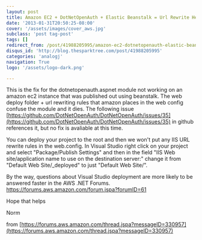 ```yaml
---
layout: post
title: Amazon EC2 + DotNetOpenAuth + Elastic Beanstalk = Url Rewrite Hell (fix)
date: '2013-01-31T20:50:25-08:00'
cover: '/assets/images/cover_aws.jpg'
subclass: 'post tag-post'
tags: []
redirect_from: /post/41988205995/amazon-ec2-dotnetopenauth-elastic-beanstalk
disqus_id: 'http://blog.thesparktree.com/post/41988205995'
categories: 'analogj'
navigation: True
logo: '/assets/logo-dark.png'

---
```

This is the fix for the dotnetopenauth.aspnet module not working on an amazon ec2 instance that was published out using beanstalk. The web deploy folder + url rewriting rules that amazon places in the web config confuse the module and it dies. The following issue [https://github.com/DotNetOpenAuth/DotNetOpenAuth/issues/35](https://github.com/DotNetOpenAuth/DotNetOpenAuth/issues/35) in github references it, but no fix is avaliable at this time.

You can deploy your project to the root and then we won't put any IIS URL rewrite rules in the web.config. In Visual Studio right click on your project and select "Package/Publish Settings" and then in the field "IIS Web site/application name to use on the destination server:" change it from "Default Web Site/<yourapp>_deployed" to just "Default Web Site/".

By the way, questions about Visual Studio deployment are more likely to be answered faster in the AWS .NET Forums. https://forums.aws.amazon.com/forum.jspa?forumID=61

Hope that helps

Norm


from [https://forums.aws.amazon.com/thread.jspa?messageID=330957](https://forums.aws.amazon.com/thread.jspa?messageID=330957)